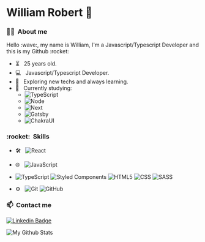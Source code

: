 # William Robert :call_me_hand: &nbsp;

<h3> 🦸‍♂️ &nbsp;About me </h3>

<p>Hello :wave:, my name is William, I'm a Javascript/Typescript Developer and this is my Github :rocket:</p>

- ⏳ &nbsp; 25 years old.
- 💻 &nbsp; Javascript/Typescript Developer.
- :thinking: &nbsp; Exploring new techs and always learning.
- :book: &nbsp; Currently studying:
  - ![TypeScript](https://img.shields.io/badge/TypeScript-007ACC?style=for-the-badge&logo=typescript&logoColor=white)
  - ![Node](https://img.shields.io/badge/Backend-Node-green?style=for-the-badge)
  - ![Next](https://img.shields.io/badge/next.js-000000?style=for-the-badge&logo=nextdotjs&logoColor=white)
  - ![Gatsby](https://img.shields.io/badge/-Gatsby-blueviolet?style=for-the-badge)
  - ![ChakraUI](https://img.shields.io/badge/Chakra--UI-319795?style=for-the-badge&logo=chakra-ui&logoColor=white)

<h3> :rocket: &nbsp;Skills </h3>

- 🛠 &nbsp;
  ![React](https://img.shields.io/badge/React-20232A?style=for-the-badge&logo=react&logoColor=61DAFB)
- 🌐 &nbsp;
  ![JavaScript](https://img.shields.io/badge/JavaScript-323330?style=for-the-badge&logo=javascript&logoColor=F7DF1E)
- ![TypeScript](https://img.shields.io/badge/TypeScript-007ACC?style=for-the-badge&logo=typescript&logoColor=white)
  ![Styled Components](https://img.shields.io/badge/-Styled--Components-important?style=for-the-badge)
  ![HTML5](https://img.shields.io/badge/HTML5-E34F26?style=for-the-badge&logo=html5&logoColor=white)
  ![CSS](https://img.shields.io/badge/CSS3-1572B6?style=for-the-badge&logo=css3&logoColor=white)
  ![SASS](https://img.shields.io/badge/Sass-CC6699?style=for-the-badge&logo=sass&logoColor=white)
  
- ⚙️ &nbsp;
  ![Git](https://img.shields.io/badge/Git-F05032?style=for-the-badge&logo=git&logoColor=white)
  ![GitHub](https://img.shields.io/badge/GitHub-100000?style=for-the-badge&logo=github&logoColor=white)

### 📫&nbsp; Contact me

[![Linkedin Badge](https://img.shields.io/badge/-WilliamTavares-blue?style=for-the-badge&logo=Linkedin&logoColor=white&link=https://www.linkedin.com/in/williamtavares/)](https://www.linkedin.com/in/williamtavares/)

<img align="center" src="https://github-readme-stats.vercel.app/api/top-langs/?username=williamroberttv&layout=compact&theme=radical" alt="My Github Stats">
